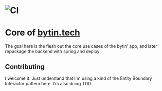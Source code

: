 # ![CI](https://github.com/Bytin/core/workflows/CI/badge.svg)
# Core of [bytin.tech](https://bytin.tech)
The goal here is the flesh out the core use cases of the bytin' app, and later repackage the backend with spring and deploy.

## Contributing
I welcome it. Just understand that I'm using a kind of the Entity Boundary Interactor pattern here. I'm also doing TDD.

